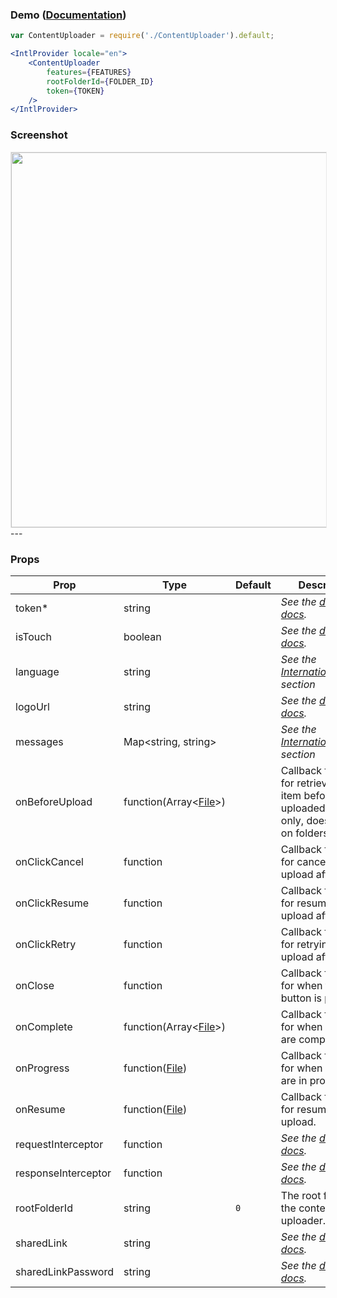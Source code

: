 ### Demo ([Documentation](https://developer.box.com/docs/box-content-uploader))
```jsx
var ContentUploader = require('./ContentUploader').default;

<IntlProvider locale="en">
    <ContentUploader
        features={FEATURES}
        rootFolderId={FOLDER_ID}
        token={TOKEN}
    />
</IntlProvider>
```

### Screenshot
<img src="https://user-images.githubusercontent.com/1075325/27887153-09243762-6194-11e7-8d2d-cf654d9364bc.png" style="border: 1px solid #e8e8e8" width="600" />
---

### Props
| Prop | Type | Default | Description |
| --- | --- | --- | --- |
| token* | string |  | *See the [developer docs](https://developer.box.com/docs/box-content-uploader#section-options).* |
| isTouch | boolean |  | *See the [developer docs](https://developer.box.com/docs/box-content-uploader#section-options).* |
| language | string |  | *See the [Internationalization](../README.md#internationalization) section* |
| logoUrl | string |  | *See the [developer docs](https://developer.box.com/docs/box-content-uploader#section-options).* |
| messages | Map<string, string> |  | *See the [Internationalization](../README.md#internationalization) section* |
| onBeforeUpload | function(Array&lt;[File](https://developer.box.com/reference#file-object)&gt;) |  | Callback function for retrieving an item before it has uploaded on files only, doesn't work on folders|
| onClickCancel | function |  | Callback function for canceling a file upload after click |
| onClickResume | function |  | Callback function for resuming a file upload after click |
| onClickRetry | function |  | Callback function for retrying a file upload after click |
| onClose | function |  | Callback function for when the close button is pressed. |
| onComplete | function(Array&lt;[File](https://developer.box.com/reference#file-object)&gt;) |  | Callback function for when uploads are complete. |
| onProgress | function([File](https://developer.box.com/reference#file-object)) |  | Callback function for when uploads are in progress. |
| onResume | function([File](https://developer.box.com/reference#file-object)) |  | Callback function for resuming a file upload. |
| requestInterceptor | function | | *See the [developer docs](https://developer.box.com/docs/box-content-uploader#section-options).* |
| responseInterceptor | function | | *See the [developer docs](https://developer.box.com/docs/box-content-uploader#section-options).* |
| rootFolderId | string | `0` | The root folder for the content uploader. |
| sharedLink | string |  | *See the [developer docs](https://developer.box.com/docs/box-content-uploader#section-options).* |
| sharedLinkPassword | string |  | *See the [developer docs](https://developer.box.com/docs/box-content-uploader#section-options).* |
